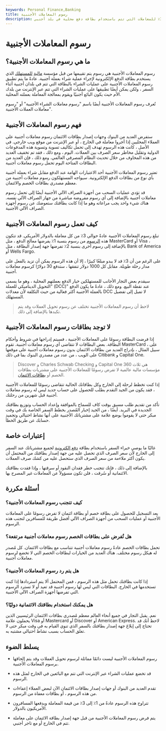 ```yaml
---
keywords: Personal Finance,Banking
title: رسوم المعاملات الأجنبية
description: رسوم المعاملات الأجنبية هي رسوم من 1٪ إلى 3٪ للمعاملات التي تتم باستخدام بطاقة دفع محلية في بلد أجنبي.
---
```


# رسوم المعاملات الأجنبية
## ما هي رسوم المعاملات الأجنبية؟

رسوم المعاملات الأجنبية هي رسوم يتم تقييمها من قبل مؤسسة [مالية](/financialinstitution) [للمستهلك](/financialinstitution) الذي يستخدم بطاقة الدفع الإلكترونية لإجراء عملية شراء بعملة أجنبية. عادةً ما يتم تطبيق رسوم المعاملات الأجنبية على عمليات الشراء بالبطاقة التي تتم في بلدان أجنبية أثناء السفر ، ولكن يمكن أيضًا تطبيقها على عمليات الشراء التي تتم عبر الإنترنت من بلدك الأم حيث يكون البائع أجنبيًا ويقوم بمعالجة المعاملة بعملته المحلية.

تُعرف رسوم المعاملات الأجنبية أيضًا باسم "رسوم معاملات الشراء الأجنبية" أو "رسوم معاملات العملات الأجنبية".

## فهم رسوم المعاملات الأجنبية

ستفرض العديد من البنوك وجهات إصدار بطاقات الائتمان رسوم معاملات أجنبية على العملاء المحليين إذا أجروا معاملة في الخارج ، أو عبر الإنترنت من موقع ويب خارجي. في الأصل ، كانت هذه الرسوم تهدف إلى تحمل تكاليف تسوية وتسوية هذه المدفوعات الدولية وتقليل مخاطر سعر الصرف بين العملات. اليوم ، ومع ذلك ، فقد تم تخفيف العديد من هذه المخاوف من خلال تحديث النظام المصرفي العالمي. ومع ذلك ، فإن العديد من البطاقات المتاحة اليوم تحمل رسوم معاملات أجنبية.

تعتبر رسوم المعاملات الأجنبية أحد الاعتبارات الهامة عند الدفع مقابل شراء بعملة أجنبية بأي نوع من بطاقات الدفع الإلكترونية. سيواجه المستهلكون رسوم معاملات أجنبية من معظم مصدري بطاقات الخصم والائتمان.

قد تؤدي عمليات السحب من أجهزة الصراف الآلي الأجنبية أيضًا إلى تحمل رسوم معاملات أجنبية بالإضافة إلى أي رسوم مفروضة مباشرة من جهاز الصراف الآلي نفسه. هناك شيء واحد يجب مراعاته وهو ما إذا كانت بطاقتك ستعوضك عن رسوم أجهزة الصراف الآلي الأجنبية.

## كيف تعمل رسوم المعاملات الأجنبية

تبلغ رسوم المعاملات الأجنبية عادةً حوالي 3٪ من كل معاملة بالدولار الأمريكي. قد تتكون هذه [الرسوم](/fee) من رسوم بنسبة 1٪ يفرضها معالج الدفع ، مثل MasterCard أو Visa ، بالإضافة إلى رسوم أخرى بنسبة 2٪ تفرضها جهة إصدار البطاقة ، مثل Bank of America أو Wells Fargo.

على الرغم من أن 3٪ قد لا يبدو مبلغًا كبيرًا ، إلا أن هذه الرسوم يمكن أن تزيد بالفعل على مدار رحلة طويلة. مقابل كل 1000 دولار تنفقها ، ستدفع 30 دولارًا كرسوم معاملات أجنبية.

سيقدم بعض التجار الأجانب للمستهلكين خيار الدفع بعملتهم المحلية ، وهو ما يسمى "التحويل الديناميكي للعملة (DCC)" عند نقطة البيع. ومع ذلك ، عادةً ما يكون الدفع بالعملة الأجنبية أكثر فعالية من حيث التكلفة لأن معدلات DCC لا تميل إلى تفضيل المستهلك.

> لاحظ أن رسوم المعاملات الأجنبية تختلف عن رسوم تحويل العملات وقد يتم تكبدها بالإضافة إلى ذلك.

>

## لا توجد بطاقات رسوم المعاملات الأجنبية

إذا فرضت البطاقة رسومًا على المعاملات الأجنبية ، فسيتم إدراجها في شروط وأحكام البطاقة. بعض البطاقات لا تتقاضى أي رسوم معاملات أجنبية. تقوم MasterCard ، على سبيل المثال ، بإدراج العديد من بطاقات الائتمان بدون رسوم معاملات أجنبية على موقعها على الويب ، من عدد من مصدري البنوك بما في ذلك Citibank و Capital One.

> Discover و Charles Schwab Checking و Capital One 360 هي ثلاث مؤسسات مالية عالمية لا تفرض رسومًا للمعاملات الأجنبية على مشتريات بطاقات الخصم أو [بطاقات الائتمان](/creditcard).

>

إذا كنت تخطط لرحلة إلى الخارج وكل بطاقاتك الحالية تتقاضى رسومًا للمعاملات الأجنبية ، فقد يكون من الجيد التقدم بطلب للحصول على حساب جديد ليس له رسوم معاملات أجنبية قبل شهرين من رحلتك.

تأكد من تقديم طلب مسبق بوقت كاف للسماح بالموافقة وإعداد الحساب وتوزيع بطاقتك الجديدة في البريد. أيضًا ، من الجيد إخبار المُصدر بخطط السفر الخاصة بك في وقت مبكر حتى لا يقوموا بوضع علامة على مشترياتك الأجنبية على أنها نشاط احتيالي وتجميد حسابك عن طريق الخطأ.

## إعتبارات خاصة

غالبًا ما يوصي خبراء السفر باستخدام بطاقة [دفع إلكترونية](/payment) لجميع مشترياتك عند السفر إلى الخارج لأن سعر الصرف الذي تحصل عليه من جهة إصدار بطاقتك من المحتمل أن يكون أكثر ملاءمة من سعر الصرف الذي ستحصل عليه من كشك صرف العملات.

بالإضافة إلى ذلك ، فإنك تتجنب خطر فقدان النقود أو سرقتها ، وإذا فقدت بطاقتك الائتمانية أو سُرقت ، فلن تكون مسؤولاً عن المعاملات غير المصرح بها.

## أسئلة مكررة

### كيف تتجنب رسوم المعاملات الأجنبية؟

يعد التسجيل للحصول على بطاقة خصم أو بطاقة ائتمان لا تفرض رسومًا على المعاملات الأجنبية أو عمليات السحب من أجهزة الصراف الآلي أفضل طريقة للمسافرين لتجنب هذه الرسوم.

### هل تُفرض على بطاقات الخصم رسوم معاملات أجنبية مرتفعة؟

تحمل بطاقات الخصم عادةً رسوم معاملات أجنبية تتناسب مع بطاقات الائتمان. كل مُصدر له هيكل رسوم مختلف. هناك العديد من الخيارات لبطاقات الخصم التي لا تخضع لرسوم معاملات أجنبية.

### هل يتم رد رسوم المعاملات الأجنبية؟

إذا كانت بطاقتك تحمل مثل هذه الرسوم ، فمن المحتمل ألا يتم استردادها إذا كنت تستخدمها في الخارج. البطاقات التي ليس لها رسوم أجنبية قد تعيد أو لا تسترد الرسوم التي تفرضها أجهزة الصراف الآلي الأجنبية.

### هل يمكنك استخدام بطاقتك الائتمانية دوليًا؟

نعم. يقبل التجار في جميع أنحاء العالم معظم مُصدري بطاقات الائتمان الرئيسيين الذين يحملون علامة Visa أو Mastercard أو Discover أو American Express. لاحظ أنك قد تحتاج إلى إبلاغ جهة إصدار بطاقتك بالسفر الذي تنوي القيام به في وقت مبكر حتى لا تغلق الحساب بسبب نشاط احتيالي مشتبه به.

## يسلط الضوء

- رسوم المعاملات الأجنبية ليست دائمًا مماثلة لرسوم تحويل العملات وقد يتم إلحاقها برسوم المعاملات الأجنبية.

- قد تخضع عمليات الشراء عبر الإنترنت التي تتم مع البائعين في الخارج لمثل هذه الرسوم.

- تقدم العديد من البنوك أو جهات إصدار بطاقات الائتمان الآن لبعض العملاء إعفاءات من هذه الرسوم ، أو بطاقات معفاة من الرسوم.

- تتراوح هذه الرسوم عادةً من 1٪ إلى 3٪ من قيمة المعاملة ويدفعها المسافرون الأمريكيون بالدولار.

- يتم فرض رسوم المعاملات الأجنبية من قبل جهة إصدار بطاقة الائتمان على معاملة تتم في الخارج أو مع تاجر أجنبي.

